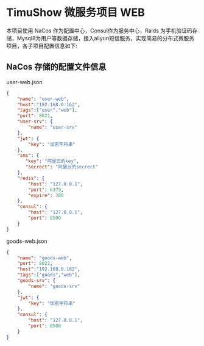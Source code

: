 # TimuShow 微服务项目 WEB

本项目使用 NaCos 作为配置中心，Consul作为服务中心，Raids 为手机验证码存储，Mysql8为用户等数据存储，接入aliyun短信服务，实现简易的分布式微服务项目，各子项目配置信息如下:

## NaCos 存储的配置文件信息

user-web.json
```json
{
    "name": "user-web",
    "host":"192.168.0.162",
    "tags":["user","web"],
    "port": 8021,
    "user-srv": {
        "name": "user-srv"
    },
    "jwt": {
        "key": "加密字符串"
    },
    "sms": {
       "key": "阿里云的key",
       "secrect": "阿里云的secrect"
    },
    "redis": {
        "host": "127.0.0.1",
        "port": 6379,
        "expire": 300
    },
    "consul": {
        "host": "127.0.0.1",
        "port": 8500
    }
}
```

goods-web.json
```json
{
    "name": "goods-web",
    "port": 8022,
    "host":"192.168.0.162",
    "tags":["goods","web"],
    "goods-srv": {
        "name": "goods-srv"
    },
    "jwt": {
        "key": "加密字符串"
    },
    "consul": {
        "host": "127.0.0.1",
        "port": 8500
    }
}
```